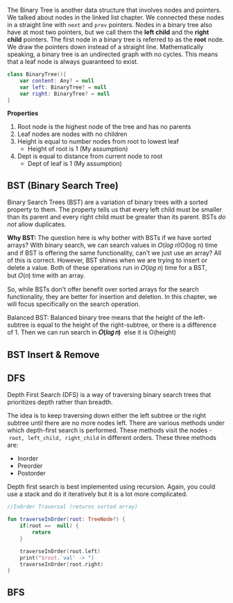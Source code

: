 The Binary Tree is another data structure that involves nodes and pointers. We talked about nodes in the linked list chapter. We connected these nodes in a straight line with `next` and `prev` pointers. Nodes in a binary tree also have at most two pointers, but we call them the **left child** and the **right child** pointers. The first node in a binary tree is referred to as the **root** node. We draw the pointers down instead of a straight line. Mathematically speaking, a binary tree is an undirected graph with no cycles. This means that a leaf node is always guaranteed to exist.
```kotlin
class BinaryTree(){
	var content: Any? = null
	var left: BinaryTree? = null
	var right: BinaryTree? = null
}
```
**Properties**
1. Root node is the highest node of the tree and has no parents
2. Leaf nodes are nodes with no children
3. Height is equal to number nodes from root to lowest leaf
	- Height of root is 1 (My assumption)
4. Dept is equal to distance from current node to root
	- Dept of leaf is 1 (My assumption)

## BST (Binary Search Tree)

Binary Search Trees (BST) are a variation of binary trees with a sorted property to them. The property tells us that every left child must be smaller than its parent and every right child must be greater than its parent. BSTs _do not_ allow duplicates.

**Why BST:**
The question here is why bother with BSTs if we have sorted arrays? With binary search, we can search values in 𝑂(𝑙𝑜𝑔 𝑛)O(log n) time and if BST is offering the same functionality, can't we just use an array? All of this is correct. However, BST shines when we are trying to insert or delete a value. Both of these operations run in 𝑂(𝑙𝑜𝑔 𝑛) time for a BST, but 𝑂(𝑛) time with an array.

So, while BSTs don't offer benefit over sorted arrays for the search functionality, they are better for insertion and deletion. In this chapter, we will focus specifically on the search operation.

Balanced BST: Balanced binary tree means that the height of the left-subtree is equal to the height of the right-subtree, or there is a difference of 1. Then we can run search in **𝑂(𝑙𝑜𝑔 𝑛)**  else it is O(height)

## BST Insert & Remove
## DFS
Depth First Search (DFS) is a way of traversing binary search trees that prioritizes depth rather than breadth.

The idea is to keep traversing down either the left subtree or the right subtree until there are no more nodes left. There are various methods under which depth-first search is performed. These methods visit the nodes - `root, left_child, right_child` in different orders. These three methods are:
- Inorder
- Preorder
- Postorder

Depth first search is best implemented using recursion. Again, you could use a stack and do it iteratively but it is a lot more complicated.

```kotlin
//InOrder Traversal (returns sorted array)

fun traverseInOrder(root: TreeNode?) {
	if(root ==  null) {
		return
	}

	traverseInOrder(root.left)
	print("$root.`val' -> ")
	traverseInOrder(root.right)
}

```


## BFS



